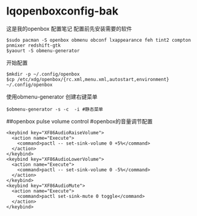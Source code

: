 # lqopenboxconfig-bak
这是我的openbox 配置笔记
配置前先安装需要的软件

	$sudo pacman -S openbox obmenu obconf lxappearance feh tint2 compton pnmixer redshift-gtk
	$yaourt -S obmenu-generator
	
开始配置

	$mkdir -p ~/.config/openbox
	$cp /etc/xdg/openbox/{rc.xml,menu.xml,autostart,environment} ~/.config/openbox
	
使用obmenu-generator 创建右键菜单

	$obmenu-generator -s -c  -i #静态菜单
	
##openbox pulse volume  control #openbox的音量调节配置

	<keybind key="XF86AudioRaiseVolume">
	  <action name="Execute">
	    <command>pactl -- set-sink-volume 0 +5%</command>
	  </action>
	</keybind>
	<keybind key="XF86AudioLowerVolume">
	  <action name="Execute">
	    <command>pactl -- set-sink-volume 0 -5%</command>
	  </action>
	</keybind>
	<keybind key="XF86AudioMute">
	  <action name="Execute">
	    <command>pactl set-sink-mute 0 toggle</command>
	  </action>
	</keybind>


